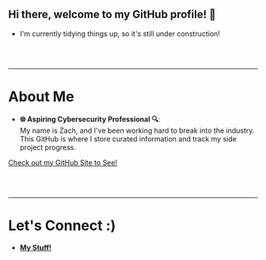 ## Hi there, welcome to my GitHub profile! 👋
- I'm currently tidying things up, so it's still under construction!

<br>
<br>

---
# About Me

- **🌐 Aspiring Cybersecurity Professional 🔍**:  
  My name is Zach, and I've been working hard to break into the industry. This GitHub is where I store curated information and track my side project progress.

[Check out my GitHub Site to See!](https://omnissiahcultist.github.io/)

<br>
<br>

---
# Let's Connect :)

- **[My Stuff!](https://linktr.ee/OmnissiahCultist)**

